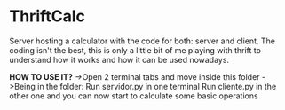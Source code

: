 # ThriftCalc
Server hosting a calculator with the code for both: server and client.
The coding isn't the best, this is only a little bit of me playing with thrift to understand
how it works and how it can be used nowadays.

__HOW TO USE IT?__
->Open 2 terminal tabs and move inside this folder 
->Being in the folder:
  Run servidor.py in one terminal
  Run cliente.py in the other one and you can now start to calculate some basic operations

